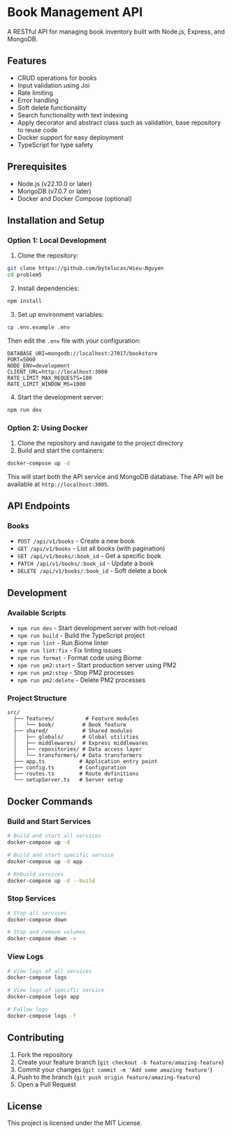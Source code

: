 # Book Management API

A RESTful API for managing book inventory built with Node.js, Express, and MongoDB.

## Features

- CRUD operations for books
- Input validation using Joi
- Rate limiting
- Error handling
- Soft delete functionality
- Search functionality with text indexing
- Apply decorator and abstract class such as validation, base repository to reuse code
- Docker support for easy deployment
- TypeScript for type safety

## Prerequisites

- Node.js (v22.10.0 or later)
- MongoDB (v7.0.7 or later)
- Docker and Docker Compose (optional)

## Installation and Setup

### Option 1: Local Development

1. Clone the repository:

```bash
git clone https://github.com/bytelucas/Hieu-Nguyen
cd problem5
```

2. Install dependencies:

```bash
npm install
```

3. Set up environment variables:

```bash
cp .env.example .env
```

Then edit the `.env` file with your configuration:

```
DATABASE_URI=mongodb://localhost:27017/bookstore
PORT=5000
NODE_ENV=development
CLIENT_URL=http://localhost:3000
RATE_LIMIT_MAX_REQUESTS=100
RATE_LIMIT_WINDOW_MS=1000
```

4. Start the development server:

```bash
npm run dev
```

### Option 2: Using Docker

1. Clone the repository and navigate to the project directory
2. Build and start the containers:

```bash
docker-compose up -d
```

This will start both the API service and MongoDB database. The API will be available at `http://localhost:3005`.

## API Endpoints

### Books

- `POST /api/v1/books` - Create a new book
- `GET /api/v1/books` - List all books (with pagination)
- `GET /api/v1/books/:book_id` - Get a specific book
- `PATCH /api/v1/books/:book_id` - Update a book
- `DELETE /api/v1/books/:book_id` - Soft delete a book

## Development

### Available Scripts

- `npm run dev` - Start development server with hot-reload
- `npm run build` - Build the TypeScript project
- `npm run lint` - Run Biome linter
- `npm run lint:fix` - Fix linting issues
- `npm run format` - Format code using Biome
- `npm run pm2:start` - Start production server using PM2
- `npm run pm2:stop` - Stop PM2 processes
- `npm run pm2:delete` - Delete PM2 processes

### Project Structure

```
src/
  ├── features/          # Feature modules
  │   └── book/         # Book feature
  ├── shared/           # Shared modules
  │   ├── globals/      # Global utilities
  │   ├── middlewares/  # Express middlewares
  │   ├── repositories/ # Data access layer
  │   └── transformers/ # Data transformers
  ├── app.ts           # Application entry point
  ├── config.ts        # Configuration
  ├── routes.ts        # Route definitions
  └── setupServer.ts   # Server setup
```

## Docker Commands

### Build and Start Services

```bash
# Build and start all services
docker-compose up -d

# Build and start specific service
docker-compose up -d app

# Rebuild services
docker-compose up -d --build
```

### Stop Services

```bash
# Stop all services
docker-compose down

# Stop and remove volumes
docker-compose down -v
```

### View Logs

```bash
# View logs of all services
docker-compose logs

# View logs of specific service
docker-compose logs app

# Follow logs
docker-compose logs -f
```

## Contributing

1. Fork the repository
2. Create your feature branch (`git checkout -b feature/amazing-feature`)
3. Commit your changes (`git commit -m 'Add some amazing feature'`)
4. Push to the branch (`git push origin feature/amazing-feature`)
5. Open a Pull Request

## License

This project is licensed under the MIT License.
